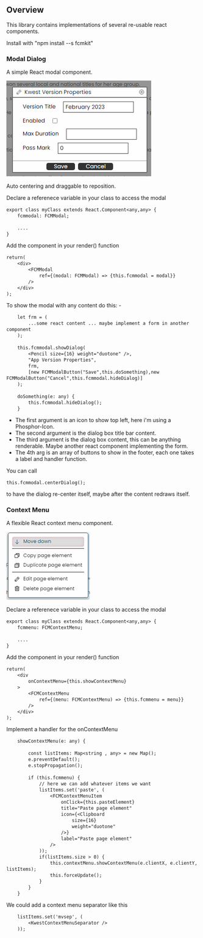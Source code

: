 

## Overview

This library contains implementations of several re-usable react components.

Install with "npm install --s fcmkit"


### Modal Dialog
A simple React modal component.

![alt text](https://github.com/MarkWattsBoomi/FCMKit/blob/main/ModalDialog.png)

Auto centering and draggable to reposition.

Declare a referenece variable in your class to access the modal

````
export class myClass extends React.Component<any,any> {
    fcmmodal: FCMModal;

    ....
}
````
Add the component in your render() function
````
return(
    <div>
        <FCMModal 
            ref={(modal: FCMModal) => {this.fcmmodal = modal}}
        />
    </div>
);
````
To show the modal with any content do this: -
````
    let frm = (
        ...some react content ... maybe implement a form in another component
    );

    this.fcmmodal.showDialog(
        <Pencil size={16} weight="duotone" />,
        "App Version Properties",
        frm,
        [new FCMModalButton("Save",this.doSomething),new FCMModalButton("Cancel",this.fcmmodal.hideDialog)]
    );

    doSomething(e: any) {
        this.fcmmodal.hideDialog();
    }
````
- The first argument is an icon to show top left, here i'm using a Phosphor-Icon.
- The second argument is the dialog box title bar content.
- The third argument is the dialog box content, this can be anything renderable.  Maybe another react component implementing the form.
- The 4th arg is an array of buttons to show in the footer, each one takes a label and handler function.

You can call 
````
this.fcmmodal.centerDialog();
````
to have the dialog re-center itself, maybe after the content redraws itself.



### Context Menu

A flexible React context menu component.

![alt text](https://github.com/MarkWattsBoomi/FCMKit/blob/main/ContextMenu.png)

Declare a referenece variable in your class to access the modal

````
export class myClass extends React.Component<any,any> {
    fcmmenu: FCMContextMenu;

    ....
}
````
Add the component in your render() function
````
return(
    <div
        onContextMenu={this.showContextMenu}
    >
        <FCMContextMenu 
            ref={(menu: FCMContextMenu) => {this.fcmmenu = menu}}
        />
    </div>
);
````
Implement a handler for the onContextMenu
````
    showContextMenu(e: any) {

        const listItems: Map<string , any> = new Map();
        e.preventDefault();
        e.stopPropagation();

        if (this.fcmmenu) {
            // here we can add whatever items we want
            listItems.set('paste', (
                <FCMContextMenuItem 
                    onClick={this.pasteElement}
                    title="Paste page element"
                    icon={<Clipboard 
                        size={16}
                        weight="duotone"
                    />}
                    label="Paste page element"
                />
            ));
            if(listItems.size > 0) {   
                this.contextMenu.showContextMenu(e.clientX, e.clientY, listItems);
                this.forceUpdate();
            }
        }
    }
````
We could add a context menu separator like this
````
    listItems.set('mvsep', (
        <KwestContextMenuSeparator />
    ));
````

